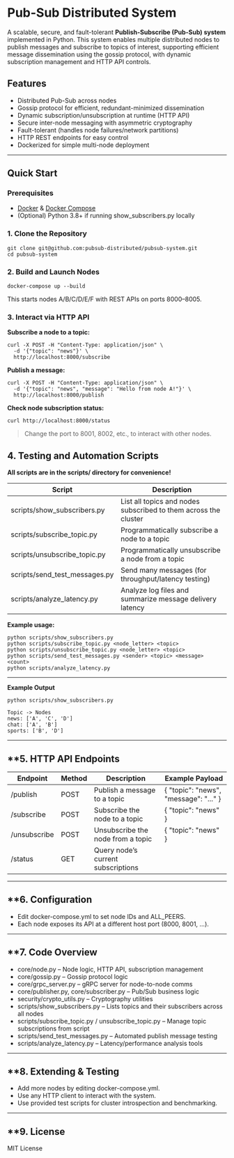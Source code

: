 # **Pub-Sub Distributed System**

A scalable, secure, and fault-tolerant **Publish-Subscribe (Pub-Sub) system** implemented in Python. This system enables multiple distributed nodes to publish messages and subscribe to topics of interest, supporting efficient message dissemination using the gossip protocol, with dynamic subscription management and HTTP API controls.

## **Features**

- Distributed Pub-Sub across nodes
- Gossip protocol for efficient, redundant-minimized dissemination
- Dynamic subscription/unsubscription at runtime (HTTP API)
- Secure inter-node messaging with asymmetric cryptography
- Fault-tolerant (handles node failures/network partitions)
- HTTP REST endpoints for easy control
- Dockerized for simple multi-node deployment

---

## **Quick Start**

### **Prerequisites**

- [Docker](https://www.docker.com/) & [Docker Compose](https://docs.docker.com/compose/)
- (Optional) Python 3.8+ if running show_subscribers.py locally

### **1. Clone the Repository**

```
git clone git@github.com:pubsub-distributed/pubsub-system.git
cd pubsub-system
```

### **2. Build and Launch Nodes**

```
docker-compose up --build
```

This starts nodes A/B/C/D/E/F with REST APIs on ports 8000–8005.

### **3. Interact via HTTP API**

**Subscribe a node to a topic:**

```
curl -X POST -H "Content-Type: application/json" \
  -d '{"topic": "news"}' \
  http://localhost:8000/subscribe
```

**Publish a message:**

```
curl -X POST -H "Content-Type: application/json" \
  -d '{"topic": "news", "message": "Hello from node A!"}' \
  http://localhost:8000/publish
```

**Check node subscription status:**

```
curl http://localhost:8000/status
```

> Change the port to 8001, 8002, etc., to interact with other nodes.
> 

## **4. Testing and Automation Scripts**

**All scripts are in the scripts/ directory for convenience!**

| **Script** | **Description** |
| --- | --- |
| scripts/show_subscribers.py | List all topics and nodes subscribed to them across the cluster |
| scripts/subscribe_topic.py | Programmatically subscribe a node to a topic |
| scripts/unsubscribe_topic.py | Programmatically unsubscribe a node from a topic |
| scripts/send_test_messages.py | Send many messages (for throughput/latency testing) |
| scripts/analyze_latency.py | Analyze log files and summarize message delivery latency |

**Example usage:**

```
python scripts/show_subscribers.py
python scripts/subscribe_topic.py <node_letter> <topic>
python scripts/unsubscribe_topic.py <node_letter> <topic>
python scripts/send_test_messages.py <sender> <topic> <message> <count>
python scripts/analyze_latency.py
```

---

**Example Output**

```
python scripts/show_subscribers.py

Topic -> Nodes
news: ['A', 'C', 'D']
chat: ['A', 'B']
sports: ['B', 'D']
```

---

## **5. **HTTP API Endpoints**

| **Endpoint** | **Method** | **Description** | **Example Payload** |
| --- | --- | --- | --- |
| /publish | POST | Publish a message to a topic | { "topic": "news", "message": "..." } |
| /subscribe | POST | Subscribe the node to a topic | { "topic": "news" } |
| /unsubscribe | POST | Unsubscribe the node from a topic | { "topic": "news" } |
| /status | GET | Query node’s current subscriptions |  |

---

## **6. **Configuration**

- Edit docker-compose.yml to set node IDs and ALL_PEERS.
- Each node exposes its API at a different host port (8000, 8001, …).

---

## **7. **Code Overview**

- core/node.py – Node logic, HTTP API, subscription management
- core/gossip.py – Gossip protocol logic
- core/grpc_server.py – gRPC server for node-to-node comms
- core/publisher.py, core/subscriber.py – Pub/Sub business logic
- security/crypto_utils.py – Cryptography utilities
- scripts/show_subscribers.py – Lists topics and their subscribers across all nodes
- scripts/subscribe_topic.py / unsubscribe_topic.py – Manage topic subscriptions from script
- scripts/send_test_messages.py – Automated publish message testing
- scripts/analyze_latency.py – Latency/performance analysis tools

---

## **8. **Extending & Testing**

- Add more nodes by editing docker-compose.yml.
- Use any HTTP client to interact with the system.
- Use provided test scripts for cluster introspection and benchmarking.

---

## **9. **License**

MIT License